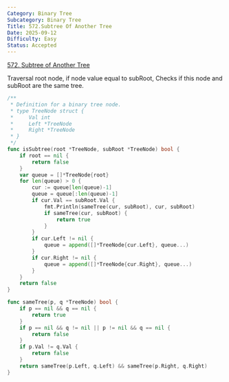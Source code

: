 ```yaml
---
Category: Binary Tree
Subcategory: Binary Tree
Title: 572.Subtree Of Another Tree
Date: 2025-09-12
Difficulty: Easy
Status: Accepted
---
```

[572. Subtree of Another Tree]

Traversal root node, if node value equal to subRoot, Checks if this node and subRoot are the same tree.

```go
/**
 * Definition for a binary tree node.
 * type TreeNode struct {
 *     Val int
 *     Left *TreeNode
 *     Right *TreeNode
 * }
 */
func isSubtree(root *TreeNode, subRoot *TreeNode) bool {
	if root == nil {
		return false
	}
	var queue = []*TreeNode{root}
	for len(queue) > 0 {
		cur := queue[len(queue)-1]
		queue = queue[:len(queue)-1]
		if cur.Val == subRoot.Val {
			fmt.Println(sameTree(cur, subRoot), cur, subRoot)
			if sameTree(cur, subRoot) {
				return true
			}
		}
		if cur.Left != nil {
			queue = append([]*TreeNode{cur.Left}, queue...)
		}
		if cur.Right != nil {
			queue = append([]*TreeNode{cur.Right}, queue...)
		}
	}
	return false
}

func sameTree(p, q *TreeNode) bool {
	if p == nil && q == nil {
		return true
	}
	if p == nil && q != nil || p != nil && q == nil {
		return false
	}
	if p.Val != q.Val {
		return false
	}
	return sameTree(p.Left, q.Left) && sameTree(p.Right, q.Right)
}
```

[572. Subtree of Another Tree]: https://leetcode.com/problems/subtree-of-another-tree/